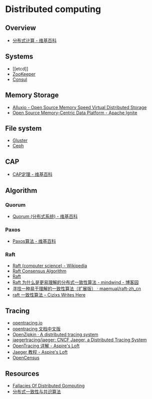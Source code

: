 # Distributed computing

## Overview

- [分布式计算 - 维基百科](https://zh.wikipedia.org/wiki/%E5%88%86%E5%B8%83%E5%BC%8F%E8%AE%A1%E7%AE%97)

## Systems

- [[etcd]]
- [ZooKeeper](https://zookeeper.apache.org/)
- [Consul](https://github.com/hashicorp/consul)

## Memory Storage

- [Alluxio - Open Source Memory Speed Virtual Distributed Storage](http://www.alluxio.org/)
- [Open Source Memory-Centric Data Platform - Apache Ignite](https://ignite.apache.org/index.html)

## File system

- [Gluster](https://www.gluster.org/)
- [Ceph](http://ceph.com/)

## CAP

- [CAP定理 - 维基百科](https://zh.wikipedia.org/wiki/CAP%E5%AE%9A%E7%90%86)

## Algorithm

### Quorum

- [Quorum (分布式系统) - 维基百科](https://zh.wikipedia.org/wiki/Quorum_(%E5%88%86%E5%B8%83%E5%BC%8F%E7%B3%BB%E7%BB%9F))

### Paxos

- [Paxos算法 - 维基百科](https://zh.wikipedia.org/wiki/Paxos%E7%AE%97%E6%B3%95)

### Raft

- [Raft (computer science) - Wikipedia](https://en.wikipedia.org/wiki/Raft_(computer_science))
- [Raft Consensus Algorithm](https://raft.github.io/)
- [Raft](http://thesecretlivesofdata.com/raft/)
- [Raft 为什么是更易理解的分布式一致性算法 - mindwind - 博客园](http://www.cnblogs.com/mindwind/p/5231986.html)
- [寻找一种易于理解的一致性算法（扩展版） · maemual/raft-zh_cn](https://github.com/maemual/raft-zh_cn/blob/master/raft-zh_cn.md)
- [raft 一致性算法 – Cizixs Writes Here](http://cizixs.com/2017/12/04/raft-consensus-algorithm)

## Tracing

- [opentracing.io ](http://opentracing.io/)
- [opentracing 文档中文版](https://wu-sheng.gitbooks.io/opentracing-io/)
- [OpenZipkin · A distributed tracing system](http://zipkin.io/)
- [jaegertracing/jaeger: CNCF Jaeger, a Distributed Tracing System](https://github.com/jaegertracing/jaeger)
- [OpenTracing 详解 - Aspire's Loft](https://pjw.io/articles/2018/05/08/opentracing-explanations/)
- [Jaeger 教程 - Aspire's Loft](https://pjw.io/articles/2018/05/18/jaeger-tutorial/)
- [OpenCensus](https://opencensus.io/)

## Resources

- [Fallacies Of Distributed Gomputing](http://go-talks.appspot.com/github.com/mhausenblas/fallacies-of-distributed-gomputing/main.slide)
- [分布式一致性与共识算法](https://draveness.me/consensus)
